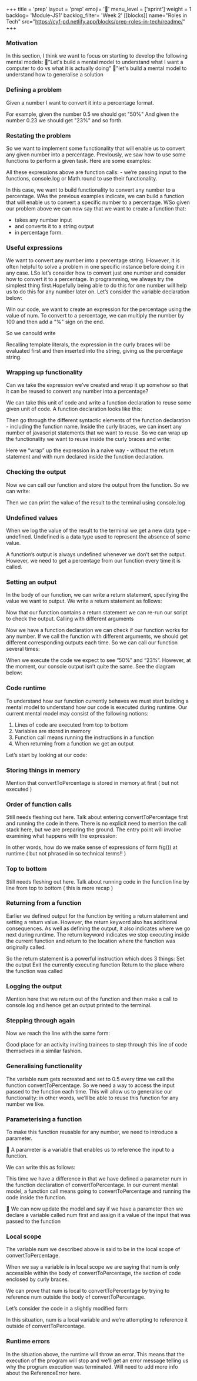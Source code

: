 +++
title = 'prep'
layout = 'prep'
emoji= '📝'
menu_level = ['sprint']
weight = 1
backlog= 'Module-JS1'
backlog_filter= 'Week 2'
[[blocks]]
name="Roles in Tech"
src="https://cyf-pd.netlify.app/blocks/prep-roles-in-tech/readme/"
+++



### Motivation

In this section, I think we want to focus on starting to develop the following mental models:
🧵"Let's build a mental model to understand what I want a computer to do vs what it is actually doing"
🧵"let's build a mental model to understand how to generalise a solution



### Defining a problem


Given a number I want to convert it into a percentage format.

For example, given the number 0.5 we should get "50%"
And given the number 0.23 we should get "23%" and so forth.


### Restating the problem


So we want to implement some functionality that will enable us to convert any given number into a percentage.
Previously, we saw how to use some functions to perform a given task. Here are some examples:


All these expressions above are function calls:  - we’re passing input to the functions, console.log or Math.round to use their functionality. 

In this case, we want to build functionality to convert any number to a percentage. WAs the previous examples indicate, we can build a function that will enable us to convert a specific number to a percentage. WSo given our problem above we can now say that we want to create a function that:
- takes any number input
-  and converts it to a string output 
- in percentage form. 


### Useful expressions



We want to convert any number into a percentage string. IHowever, it is often helpful to solve a problem in one specific instance before doing it in any case. LSo let’s consider how to convert just one number and consider how to convert it to a percentage. In programming, we always try the simplest thing first.Hopefully being able to do this for one number will help us to do this for any number later on.
Let’s consider the variable declaration below:



WIn our code, we want to create an expression for the percentage using the value of num. 
To convert to a percentage, we can multiply the number by 100 and then add a "%" sign on the end.

So we canould write

 

Recalling template literals, the expression in the curly braces will be evaluated first and then inserted into the string, giving us the percentage string.



### Wrapping up functionality

Can we take the expression we’ve created and wrap it up somehow so that it can be reused to convert any number into a percentage?


We can take this unit of code and write a function declaration to reuse some given unit of code. A function declaration looks like this:



Then go through the different syntactic elements of the function declaration - including the function name. 
Inside the curly braces, we can insert any number of javascript statements that we want to reuse. So we can wrap up the functionality we want to reuse inside the curly braces and write:




Here we “wrap” up the expression in a naive way - without the return statement and with num declared inside the function declaration. 



### Checking the output



Now we can call our function and store the output from the function.
So we can write:



Then we can print the value of the result to the terminal using console.log



### Undefined values


When we log the value of the result to the terminal we get a new data type - undefined. Undefined is a data type used to represent the absence of some value. 

A function’s output is always undefined whenever we don’t set the output.
However, we need to get a percentage from our function every time it is called.


### Setting an output


In the body of our function, we can write a return statement, specifying the value we want to output. We write a return statement as follows:



Now that our function contains a return statement we can re-run our script to check the output.
Calling with different arguments



Now we have a function declaration we can check if our function works for any number. If we call the function with different arguments, we should get different corresponding outputs each time.
So we can call our function several times:



When we execute the code we expect to see “50%” and “23%”.
However, at the moment, our console output isn’t quite the same. See the diagram below:




### Code runtime

To understand how our function currently behaves we must start building a mental model to understand how our code is executed during runtime. Our current mental model may consist of the following notions:

1. Lines of code are executed from top to bottom
2. Variables are stored in memory
2. Function call means running the instructions in a function
3. When returning from a function we get an output


Let’s start by looking at our code:


### Storing things in memory

Mention that convertToPercentage is stored in memory at first ( but not executed )

### Order of function calls

Still needs fleshing out here. Talk about entering convertToPercentage first and running the code in there. There is no explicit need to mention the call stack here, but we are preparing the ground. The entry point will involve examining what happens with the expression:



In other words, how do we make sense of expressions of form f(g()) at runtime ( but not phrased in so technical terms!! )


### Top to bottom



Still needs fleshing out here. Talk about running code in the function line by line from top to bottom ( this is more recap )



### Returning from a function


Earlier we defined output for the function by writing a return statement and setting a return value. However, the return keyword also has additional consequences. As well as defining the output, it also indicates where we go next during runtime. The return keyword indicates we stop executing inside the current function and return to the location where the function was originally called.

So the return statement is a powerful instruction which does 3 things:
Set the output
Exit the currently executing function
Return to the place where the function was called


### Logging the output


Mention here that we return out of the function and then make a call to console.log and hence get an output printed to the terminal.


### Stepping through again

Now we reach the line with the same form:

Good place for an activity inviting trainees to step through this line of code themselves in a similar fashion.


### Generalising functionality 

The variable num gets recreated and set to 0.5 every time we call the function convertToPercentage. So we need a way to access the input passed to the function each time. This will allow us to generalise our functionality: in other words, we’ll be able to reuse this function for any number we like.


### Parameterising a function

To make this function reusable for any number, we need to introduce a parameter.


🔑 A parameter is a variable that enables us to reference the input to a function. 

We can write this as follows:




This time we have a difference in that we have defined a parameter num in the function declaration of convertToPercentage. In our current mental model, a function call means going to convertToPercentage and running the code inside the function.

🔑 We can now update the model and say if we have a parameter then we declare a variable called num first and assign it a value of the input that was passed to the function

### Local scope


The variable num we described above is said to be in the local scope of convertToPercentage. 

When we say a variable is in local scope we are saying that num is only accessible within the body of convertToPercentage, the section of code enclosed by curly braces. 

We can prove that num is local to convertToPercentage by trying to reference num outside the body of convertToPercentage.

Let’s consider the code in a slightly modified form:

In this situation, num is a local variable and we’re attempting to reference it outside of convertToPercentage. 

### Runtime errors


In the situation above, the runtime will throw an error. This means that the execution of the program will stop and we’ll get an error message telling us why the program execution was terminated. 
Will need to add more info about the ReferenceError here. 









